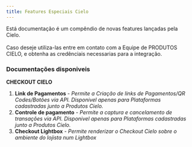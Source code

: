 ```yaml
---
title: Features Especiais Cielo
---
```


Está documentação é um compêndio de novas features lançadas pela Cielo.<br><br>
Caso deseje utiliza-las entre em contato com a Equipe de PRODUTOS CIELO, e obtenha as credênciais necessarias para a integração.

### **Documentações disponiveis**

**CHECKOUT CIELO**

1. **Link de Pagamentos** - _Permite a Criação de links de Pagamentos/QR Codes/Botões via API. Disponivel apenas para Plataformas cadastradas junto a Produtos Cielo._
2. **Controle de pagamento** - _Permite a captura e cancelamento de transações via API. Disponivel apenas para Plataformas cadastradas junto a Produtos Cielo._
3. **Checkout Lightbox** - _Permite renderizar o Checkout Cielo sobre o ambiente do lojista num Lightbox_
